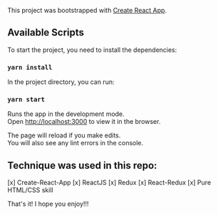 This project was bootstrapped with [Create React App](https://github.com/facebook/create-react-app).

## Available Scripts

To start the project, you need to install the dependencies:

### `yarn install`

In the project directory, you can run:

### `yarn start`

Runs the app in the development mode.<br />
Open [http://localhost:3000](http://localhost:3000) to view it in the browser.

The page will reload if you make edits.<br />
You will also see any lint errors in the console.

## Technique was used in this repo:

[x] Create-React-App
[x] ReactJS
[x] Redux
[x] React-Redux
[x] Pure HTML/CSS skill

That's it! I hope you enjoy!!!